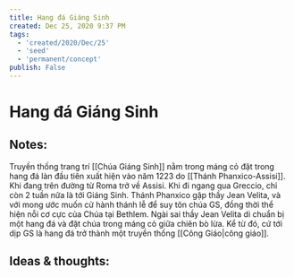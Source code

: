 ```yaml
---
title: Hang đá Giáng Sinh
created: Dec 25, 2020 9:37 PM
tags:
  - 'created/2020/Dec/25'
  - 'seed'
  - 'permanent/concept'
publish: False
---
```

# Hang đá Giáng Sinh

## Notes:
Truyền thống trang trí [[Chúa Giáng Sinh]] nằm trong máng cỏ đặt trong hang đá làn đầu tiên xuất hiện vào năm 1223 do [[Thánh Phanxico-Assisi]]. Khi đang trên đường từ Roma trở về Assisi. Khi đi ngang qua Greccio, chỉ còn 2 tuần nữa là tới Giáng Sinh. Thánh Phanxico gặp thầy Jean Velita, và với mong ước muốn cử hành thánh lễ để suy tôn chúa GS, đồng thời thể hiện nỗi cơ cực của Chúa tại Bethlem. Ngài sai thầy Jean Velita di chuẩn bị một hang đá và đặt chúa trong máng cỏ giữa chiên bò lừa. Kể từ đó, cứ tới dịp GS là hang đá trở thành một truyền thống [[Công Giáo|công giáo]].

## Ideas & thoughts:

